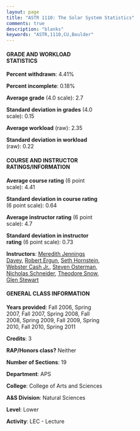```yaml
---
layout: page
title: "ASTR 1110: The Solar System Statistics"
comments: true
description: "blanks"
keywords: "ASTR,1110,CU,Boulder"
---
```

<head>
<script src="https://ajax.googleapis.com/ajax/libs/jquery/2.1.3/jquery.min.js"></script>
<script src="https://dl.dropboxusercontent.com/s/pc42nxpaw1ea4o9/highcharts.js?dl=0"></script>
<!-- <script src="../assets/js/highcharts.js"></script> -->
<style type="text/css">@font-face {
	font-family: "Bebas Neue";
	src: url(https://www.filehosting.org/file/details/544349/BebasNeue Regular.otf) format("opentype");
	}
	h1.Bebas { 
		font-family: "Bebas Neue", Verdana, Tahoma;
	}
</style>
</head>
<body>
	<div id="container" style="float: right; width: 45%; height: 88%; margin-left: 2.5%; margin-right: 2.5%;"></div>
	<script language="JavaScript">
		$(document).ready(function() {
		var chart = {type: 'column'};
		var title = {text: 'Grade Distribution'};
		var xAxis = {categories: ['A','B','C','D','F'],crosshair: true};
		var yAxis = {min: 0,title: {text: 'Percentage'}};
		var tooltip = {headerFormat: '<center><b><span style="font-size:20px">{point.key}</span></b></center>',
		               pointFormat: '<td style="padding:0"><b>{point.y:.1f}%</b></td>',
		               footerFormat: '</table>',shared: true,useHTML: true};
		var plotOptions = {column: {pointPadding: 0.0,borderWidth: 0}};  
		var credits = {enabled: false};var series= [{name: 'Percent',data: [24.67,37.42,27.26,7.44,3.21,]}];
		var json = {};
		json.chart = chart;
		json.title = title;
		json.tooltip = tooltip;
		json.xAxis = xAxis;
		json.yAxis = yAxis;  
		json.series = series;
		json.plotOptions = plotOptions;  
		json.credits = credits;
		$('#container').highcharts(json);
	});
	</script>
</body>
			   
#### GRADE AND WORKLOAD STATISTICS

**Percent withdrawn**: 4.41%

**Percent incomplete**: 0.18%

**Average grade** (4.0 scale): 2.7

**Standard deviation in grades** (4.0 scale): 0.15

**Average workload** (raw): 2.35

**Standard deviation in workload** (raw): 0.22

#### COURSE AND INSTRUCTOR RATINGS/INFORMATION

**Average course rating** (6 point scale): 4.41

**Standard deviation in course rating** (6 point scale): 0.64

**Average instructor rating** (6 point scale): 4.7

**Standard deviation in instructor rating** (6 point scale): 0.73

**Instructors**: <a href='../../instructors/Meredith_Jennings_Davey'>Meredith Jennings Davey</a>, <a href='../../instructors/Robert_Ergun'>Robert Ergun</a>, <a href='../../instructors/Seth_Hornstein'>Seth Hornstein</a>, <a href='../../instructors/Webster_Cash_Jr.'>Webster Cash Jr.</a>, <a href='../../instructors/Steven_Osterman'>Steven Osterman</a>, <a href='../../instructors/Nicholas_Schneider'>Nicholas Schneider</a>, <a href='../../instructors/Theodore_Snow'>Theodore Snow</a>, <a href='../../instructors/Glen_Stewart'>Glen Stewart</a>

#### GENERAL CLASS INFORMATION

**Years provided**: Fall 2006, Spring 2007, Fall 2007, Spring 2008, Fall 2008, Spring 2009, Fall 2009, Spring 2010, Fall 2010, Spring 2011

**Credits**: 3

**RAP/Honors class?** Neither

**Number of Sections**: 19

**Department**: APS

**College**: College of Arts and Sciences

**A&S Division**: Natural Sciences

**Level**: Lower

**Activity**: LEC - Lecture
